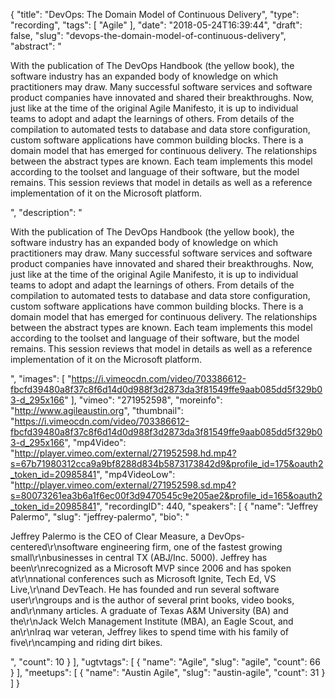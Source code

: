 {
  "title": "DevOps: The Domain Model of Continuous Delivery",
  "type": "recording",
  "tags": [
    "Agile"
  ],
  "date": "2018-05-24T16:39:44",
  "draft": false,
  "slug": "devops-the-domain-model-of-continuous-delivery",
  "abstract": "<p>With the publication of The DevOps Handbook (the yellow book), the software industry has an expanded body of knowledge on which practitioners may draw. Many successful software services and software product companies have innovated and shared their breakthroughs. Now, just like at the time of the original Agile Manifesto, it is up to individual teams to adopt and adapt the learnings of others. From details of the compilation to automated tests to database and data store configuration, custom software applications have common building blocks. There is a domain model that has emerged for continuous delivery. The relationships between the abstract types are known. Each team implements this model according to the toolset and language of their software, but the model remains. This session reviews that model in details as well as a reference implementation of it on the Microsoft platform.</p>",
  "description": "<p>With the publication of The DevOps Handbook (the yellow book), the software industry has an expanded body of knowledge on which practitioners may draw. Many successful software services and software product companies have innovated and shared their breakthroughs. Now, just like at the time of the original Agile Manifesto, it is up to individual teams to adopt and adapt the learnings of others. From details of the compilation to automated tests to database and data store configuration, custom software applications have common building blocks. There is a domain model that has emerged for continuous delivery. The relationships between the abstract types are known. Each team implements this model according to the toolset and language of their software, but the model remains. This session reviews that model in details as well as a reference implementation of it on the Microsoft platform.</p>",
  "images": [
    "https://i.vimeocdn.com/video/703386612-fbcfd39480a8f37c8f6d14d0d988f3d2873da3f81549ffe9aab085dd5f329b03-d_295x166"
  ],
  "vimeo": "271952598",
  "moreinfo": "http://www.agileaustin.org",
  "thumbnail": "https://i.vimeocdn.com/video/703386612-fbcfd39480a8f37c8f6d14d0d988f3d2873da3f81549ffe9aab085dd5f329b03-d_295x166",
  "mp4Video": "http://player.vimeo.com/external/271952598.hd.mp4?s=67b71980312cca9a9bf8288d834b5873173842d9&profile_id=175&oauth2_token_id=20985841",
  "mp4VideoLow": "http://player.vimeo.com/external/271952598.sd.mp4?s=80073261ea3b6a1f6ec00f3d9470545c9e205ae2&profile_id=165&oauth2_token_id=20985841",
  "recordingID": 440,
  "speakers": [
    {
      "name": "Jeffrey Palermo",
      "slug": "jeffrey-palermo",
      "bio": "<p>Jeffrey Palermo is the CEO of Clear Measure, a DevOps-centered\r\nsoftware engineering firm, one of the fastest growing small\r\nbusinesses in central TX (ABJ/Inc. 5000). Jeffrey has been\r\nrecognized as a Microsoft MVP since 2006 and has spoken at\r\nnational conferences such as Microsoft Ignite, Tech Ed, VS Live,\r\nand DevTeach. He has founded and run several software user\r\ngroups and is the author of several print books, video books, and\r\nmany articles. A graduate of Texas A&M University (BA) and the\r\nJack Welch Management Institute (MBA), an Eagle Scout, and an\r\nIraq war veteran, Jeffrey likes to spend time with his family of five\r\ncamping and riding dirt bikes.</p>",
      "count": 10
    }
  ],
  "ugtvtags": [
    {
      "name": "Agile",
      "slug": "agile",
      "count": 66
    }
  ],
  "meetups": [
    {
      "name": "Austin Agile",
      "slug": "austin-agile",
      "count": 31
    }
  ]
}